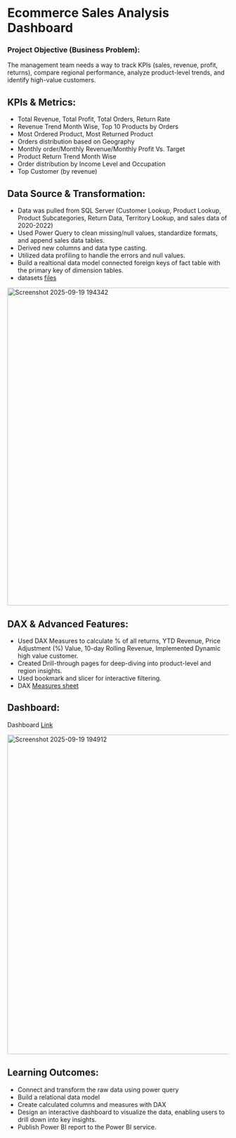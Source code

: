 # Ecommerce Sales Analysis Dashboard
### Project Objective (Business Problem):
The management team needs a way to track KPIs (sales, revenue, profit, returns), compare regional performance, analyze product-level trends, and identify high-value customers.
## KPIs & Metrics:
- Total Revenue, Total Profit, Total Orders, Return Rate
- Revenue Trend Month Wise, Top 10 Products by Orders
- Most Ordered Product, Most Returned Product
- Orders distribution based on Geography
- Monthly order/Monthly Revenue/Monthly Profit Vs. Target
- Product Return Trend Month Wise
- Order distribution by Income Level and Occupation
- Top Customer (by revenue)
## Data Source & Transformation:
- Data was pulled from SQL Server (Customer Lookup, Product Lookup, Product Subcategories, Return Data, Territory Lookup, and sales data of 2020-2022)
- Used Power Query to clean missing/null values, standardize formats, and append sales data tables.
- Derived new columns and data type casting.
- Utilized data profiling to handle the errors and null values.
- Build a realtional data model connected foreign keys of fact table with the primary key of dimension tables.
- datasets [files](https://github.com/anuragmudgal96/Bi-Portfolio/tree/main/Ecommerce%20Sales%20Analysis%20Dashboard/datasets)
  
<img width="1492" height="723" alt="Screenshot 2025-09-19 194342" src="https://github.com/user-attachments/assets/dfa59b04-b624-4d5a-a76d-3a3a30d2ce47" />


## DAX & Advanced Features: 
- Used DAX Measures to calculate % of all returns, YTD Revenue, Price Adjustment (%) Value, 10-day Rolling Revenue, Implemented Dynamic high value customer.
- Created Drill-through pages for deep-diving into product-level and region insights.
- Used bookmark and slicer for interactive filtering.
- DAX [Measures sheet](https://github.com/anuragmudgal96/Bi-Portfolio/blob/main/Ecommerce%20Sales%20Analysis%20Dashboard/measures.dax)

## Dashboard:
Dashboard [Link](https://github.com/anuragmudgal96/Bi-Portfolio/blob/main/Ecommerce%20Sales%20Analysis%20Dashboard/Ecommerce%20Sales%20Analysis%20Dashboard.pdf)

<img width="1301" height="727" alt="Screenshot 2025-09-19 194912" src="https://github.com/user-attachments/assets/10dcd7e5-c399-4247-9932-28f3116fcb48" />


## Learning Outcomes:
- Connect and transform the raw data using power query
- Build a relational data model
- Create calculated columns and measures with DAX
- Design an interactive dashboard to visualize the data, enabling users to drill down into key insights.
- Publish Power BI report to the Power BI service.
